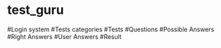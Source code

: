 # test_guru
#Login system
#Tests categories
#Tests
#Questions
#Possible Answers
#Right Answers
#User Answers
#Result
